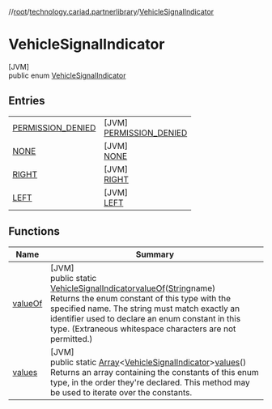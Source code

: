 //[root](../../../index.md)/[technology.cariad.partnerlibrary](../index.md)/[VehicleSignalIndicator](index.md)

# VehicleSignalIndicator

[JVM]\
public enum [VehicleSignalIndicator](index.md)

## Entries

| | |
|---|---|
| [PERMISSION_DENIED](-p-e-r-m-i-s-s-i-o-n_-d-e-n-i-e-d/index.md) | [JVM]<br>[PERMISSION_DENIED](-p-e-r-m-i-s-s-i-o-n_-d-e-n-i-e-d/index.md) |
| [NONE](-n-o-n-e/index.md) | [JVM]<br>[NONE](-n-o-n-e/index.md) |
| [RIGHT](-r-i-g-h-t/index.md) | [JVM]<br>[RIGHT](-r-i-g-h-t/index.md) |
| [LEFT](-l-e-f-t/index.md) | [JVM]<br>[LEFT](-l-e-f-t/index.md) |

## Functions

| Name | Summary |
|---|---|
| [valueOf](value-of.md) | [JVM]<br>public static [VehicleSignalIndicator](index.md)[valueOf](value-of.md)([String](https://docs.oracle.com/javase/8/docs/api/java/lang/String.html)name)<br>Returns the enum constant of this type with the specified name. The string must match exactly an identifier used to declare an enum constant in this type. (Extraneous whitespace characters are not permitted.) |
| [values](values.md) | [JVM]<br>public static [Array](https://kotlinlang.org/api/latest/jvm/stdlib/kotlin/-array/index.html)&lt;[VehicleSignalIndicator](index.md)&gt;[values](values.md)()<br>Returns an array containing the constants of this enum type, in the order they're declared. This method may be used to iterate over the constants. |
